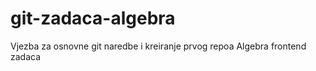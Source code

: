 # git-zadaca-algebra
Vjezba za osnovne git naredbe i kreiranje prvog repoa 
Algebra frontend zadaca
